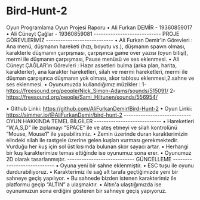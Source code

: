 # Bird-Hunt-2
Oyun Programlama Oyun Projesi Raporu
•  Ali Furkan DEMİR - 19360859017
•  Ali Cüneyt Çağlar - 19360859081
---------------------------- PROJE GÖREVLERİMİZ ----------------------------
•	Ali Furkan Demir'in Görevleri : Ana menü, düşmanın hareketi (hızı, boyutu vs.), düşmanın spawn olması, karakterle düşmanın çarpışması, çarpışınca game over yazısı (oyun bitişi), mermi ile düşmanın çarpışması, Pause menüsü ve ses eklenmesi.
• Ali Cüneyt ÇAĞLAR’ın Görevleri : Hazır assetleri bulma (arka plan, harita, karakterler), ana karakter hareketleri, silah ve mermi hareketleri, mermi ile düşman çarpışınca düşmanın yok olması, skor tablosu eklenmesi,2.sahne ve ses eklenmesi.
• Oyunumuzda kullandığımız müzikler :
1- https://freesound.org/people/Nick_Simon-Adams/sounds/515091/
2- https://freesound.org/people/Sami_Hiltunen/sounds/556954/

•  Github Linki: https://github.com/AliFurkanDemir/Bird-Hunt-2
•  Oyun Linki: https://simmer.io/@AliFurkanDemir/bird-hunt-2
---------------------------- OYUN HAKKINDA TEMEL BİLGİLER ----------------------------
• Hareketleri “W,A,S,D” ile zıplamayı “SPACE” ile ve ateş etmeyi ve silah kontrolünü “Mouse, Mouse1” ile yapabilirsiniz.
• Zemin üzerinde duran karakterimizin elindeki silah ile rastgele üzerine gelen kuşları vurması gerekmektedir. Vurduğu her kuş için sol üst kısımda bulunan skor sayacı artar.
• Herhangi bir kuş karakterimize temas ettiğinde ise oyunumuz sona erer. 
• Oyunumuz 2D olarak tasarlanmıştır.
---------------------------- GÜNCELLEME ----------------------------
•  Oyuna yeni bir sahne eklenmiştir.
•  ESC tuşu ile oyunu durdurabiliyoruz.
•  Karakterimiz ile sağ alt tarafa geçtiğimizde yeni bir sahneye geçiş yapılıyor.
•  Bu sahnede bizden istenen karakterimiz ile platformu geçip “ALTIN” a ulaşmaktır.
•  Altın'a ulaştığımızda ise oyunumuzun sona erdiğini gösteren bir sahneye geçiş yapıyoruz.


